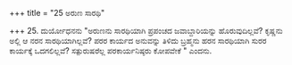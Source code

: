+++
title = "25 ಅರುಣ ಸಾರಥಿ"

+++
25. ದುರ್ಯೋಧನನು "ಅರುಣನು ಸಾರಥಿಯಾಗಿ ಪ್ರಪಂಚದ ಜವಾಬ್ದಾರಿಯನ್ನು ಹೊರುವುದಿಲ್ಲವೆ? ಕೃಷ್ಣನು ಅಲ್ಲಿ ಆ ನರನ ಸಾರಥಿಯಾಗಿಲ್ಲವೆ?  ಪರರ ಕಾರ್ಯದ ಅನುವನ್ನು ತಿಳಿದು ಬ್ರಹ್ಮನು ಹರನ ಸಾರಥಿಯಾಗಿ ಸುರರ ಕಾರ್ಯಕ್ಕೆ ಒದಗಲಿಲ್ಲವೆ? ಸತ್ಪುರುಷರೆಲ್ಲ ಪರಕಾರ್ಯನಿಷ್ಠರು ಕೋಪವೇಕೆ " ಎಂದನು.